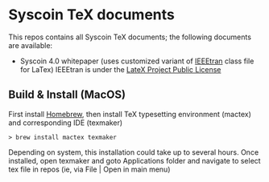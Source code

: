 # Syscoin TeX documents

This repos contains all Syscoin TeX documents; the following documents are available:
- Syscoin 4.0 whitepaper (uses customized variant of [IEEEtran](https://www.cs.cmu.edu/~steffan/personal/tmp/IEEEtran_HOWTO.pdf) class file for LaTex)
IEEEtran is under the [LateX Project Public License](https://ctan.org/license/lppl1.3)

## Build & Install (MacOS)

First install [Homebrew](https://brew.sh), then install TeX typesetting environment (mactex) and corresponding IDE (texmaker)

```
> brew install mactex texmaker
```
Depending on system, this installation could take up to several hours. Once installed, open texmaker and goto Applications folder and navigate to select tex file in repos (ie, via File | Open in main menu)
